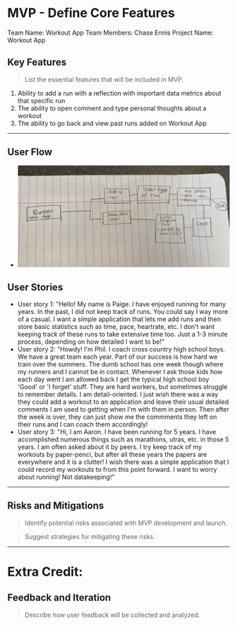 # MVP \- Define Core Features

Team Name: Workout App
Team Members: Chase Ennis
Project Name: Workout App

## Key Features

> List the essential features that will be included in MVP.  

1. Ability to add a run with a reflection with important data metrics about that specific run
2. The ability to open comment and type personal thoughts about a workout
3. The ability to go back and view past runs added on Workout App

***

## User Flow

* ![flowchart](images/flowchart.png)


## User Stories

* User story 1: "Hello! My name is Paige. I have enjoyed running for many years. In the past, I did not keep track of runs. You could say I way more of a casual. I want a simple application that lets me add runs and then store basic statistics such as time, pace, heartrate, etc. I don't want keeping track of these runs to take extensive time too. Just a 1-3 minute process, depending on how detailed I want to be!"
* User story 2: "Howdy! I'm Phil. I coach cross country high school boys. We have a great team each year. Part of our success is how hard we train over the summers. The dumb school has one week though where my runners and I cannot be in contact. Whenever I ask those kids how each day went I am allowed back I get the typical high school boy 'Good' or 'I forget' stuff. They are hard workers, but sometimes struggle to remember details. I am detail-oriented. I just wish there was a way they could add a workout to an application and leave their usual detailed comments I am used to getting when I'm with them in person. Then after the week is over, they can just show me the commments they left on their runs and I can coach them accordingly!
* User story 3: "Hi, I am Aaron. I have been running for 5 years. I have accomplished numerous things such as marathons, utras, etc. in those 5 years. I am often asked about it by peers. I try keep track of my workouts by paper-penci, but after all these years the papers are everywhere and it is a clutter! I wish there was a simple application that I could record my workouts to from this point forward. I want to worry about running! Not datakeeping!"

***

## Risks and Mitigations

> Identify potential risks associated with MVP development and launch.


> Suggest strategies for mitigating these risks.

*** 

# Extra Credit:

## Feedback and Iteration

> Describe how user feedback will be collected and analyzed.
